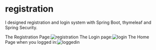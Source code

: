 # registration
I designed registration and login system with Spring Boot, thymeleaf and Spring Security.

The Registration Page:![registration](https://user-images.githubusercontent.com/67893921/136177854-4147003a-4214-4591-8d7c-6046ee67195d.png)
The Login page:![login](https://user-images.githubusercontent.com/67893921/136177908-4ca75e65-d119-41bb-b62b-01caeb0d2c21.png)
The Home Page when you logged in:![loggedin](https://user-images.githubusercontent.com/67893921/136177953-54c6d6a9-9786-447f-a708-f7a9ecde5ff7.png)
